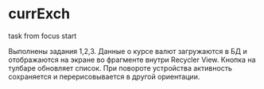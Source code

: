# currExch
task from focus start

Выполнены задания 1,2,3. 
Данные о курсе валют загружаются в БД и отображаются на экране во фрагменте внутри Recycler View. 
Кнопка на тулбаре обновляет список. При повороте устройства активность сохраняется и перерисовывается в другой ориентации.
